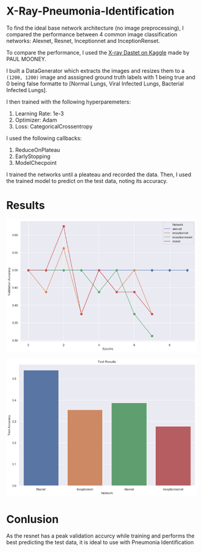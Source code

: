 # X-Ray-Pneumonia-Identification
To find the ideal base network architecture (no image preprocessing), I compared the performance between 4 common image classification networks: Alexnet, Resnet, Inceptionnet and InceptionRenset.

To compare the performance, I used the [X-ray Dastet on Kaggle](https://www.kaggle.com/datasets/paultimothymooney/chest-xray-pneumonia) made by PAUL MOONEY.

I built a DataGenerator which extracts the images and resizes them to a ```(1200, 1200)``` image and asssigned ground truth labels with 1 being true and 0 being false formatte to [Normal Lungs, Viral Infected Lungs, Bacterial Infected Lungs].

I then trained with the following hyperparemeters:
1. Learning Rate: 1e-3
2. Optimizer: Adam
3. Loss: CategoricalCrossentropy

I used the following callbacks:
1. ReduceOnPlateau
2. EarlyStopping
3. ModelChecpoint

I trained the networks until a pleateau and recorded the data. Then, I used the trained model to predict on the test data, noting its accuracy.

# Results

<p align ="center">
  <img src="./statics/comparison.png">
</p>

<p align ="center">
  <img src="./statics/results.png">
</p>

# Conlusion

As the resnet has a peak validation accurcy while training and performs the best predicting the test data, it is ideal to use with Pneumonia Identification
